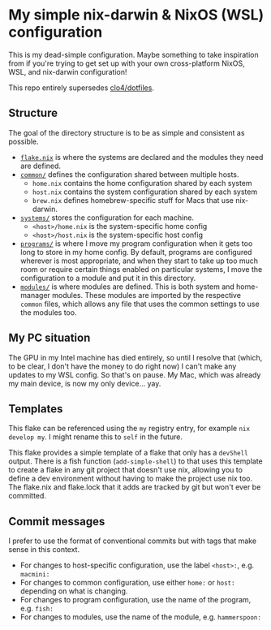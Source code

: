 # My simple nix-darwin & NixOS (WSL) configuration

This is my dead-simple configuration. Maybe something to take inspiration from
if you're trying to get set up with your own cross-platform NixOS, WSL, and
nix-darwin configuration!

This repo entirely supersedes [clo4/dotfiles](https://github.com/clo4/dotfiles).

## Structure

The goal of the directory structure is to be as simple and consistent as
possible.

- [`flake.nix`](./flake.nix) is where the systems are declared and the modules
  they need are defined.
- [`common/`](./common) defines the configuration shared between multiple hosts.
  - `home.nix` contains the home configuration shared by each system
  - `host.nix` contains the system configuration shared by each system
  - `brew.nix` defines homebrew-specific stuff for Macs that use nix-darwin.
- [`systems/`](./systems) stores the configuration for each machine.
  - `<host>/home.nix` is the system-specific home config
  - `<host>/host.nix` is the system-specific host config
- [`programs/`](./programs) is where I move my program configuration when it
  gets too long to store in my home config. By default, programs are configured
  wherever is most appropriate, and when they start to take up too much room or
  require certain things enabled on particular systems, I move the configuration
  to a module and put it in this directory.
- [`modules/`](./modules) is where modules are defined. This is both system and
  home-manager modules. These modules are imported by the respective `common`
  files, which allows any file that uses the common settings to use the modules
  too.

## My PC situation

The GPU in my Intel machine has died entirely, so until I resolve that (which,
to be clear, I don't have the money to do right now) I can't make any updates to
my WSL config. So that's on pause. My Mac, which was already my main device, is
now my only device... yay.

## Templates

This flake can be referenced using the `my` registry entry, for example
`nix develop my`. I might rename this to `self` in the future.

This flake provides a simple template of a flake that only has a `devShell`
output. There is a fish function (`add-simple-shell`) to that uses this template
to create a flake in any git project that doesn't use nix, allowing you to
define a dev environment without having to make the project use nix too. The
flake.nix and flake.lock that it adds are tracked by git but won't ever be
committed.

## Commit messages

I prefer to use the format of conventional commits but with tags that make sense
in this context.

- For changes to host-specific configuration, use the label `<host>:`, e.g.
  `macmini:`
- For changes to common configuration, use either `home:` or `host:` depending
  on what is changing.
- For changes to program configuration, use the name of the program, e.g.
  `fish:`
- For changes to modules, use the name of the module, e.g. `hammerspoon:`
